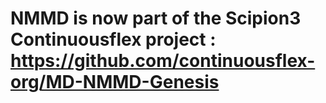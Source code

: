 # NMMD is now part of the Scipion3 Continuousflex project :  https://github.com/continuousflex-org/MD-NMMD-Genesis
